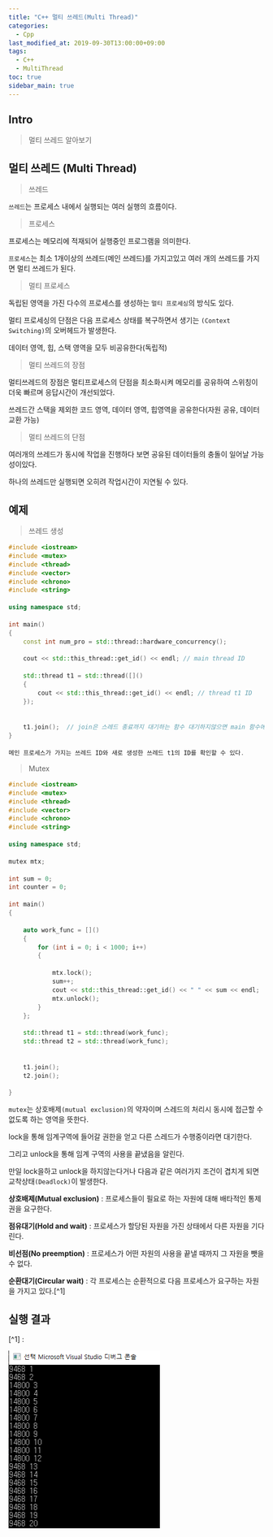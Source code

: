 ```yaml
---
title: "C++ 멀티 쓰레드(Multi Thread)"
categories: 
  - Cpp
last_modified_at: 2019-09-30T13:00:00+09:00
tags: 
  - C++
  - MultiThread
toc: true
sidebar_main: true
---
```


## Intro

> 멀티 쓰레드 알아보기


## 멀티 쓰레드 (Multi Thread)

> 쓰레드 

`쓰레드`는 프로세스 내에서 실행되는 여러 실행의 흐름이다.

> 프로세스

프로세스는 메모리에 적재되어 실행중인 프로그램을 의미한다.

`프로세스`는 최소 1개이상의 쓰레드(메인 쓰레드)를 가지고있고 여러 개의 쓰레드를 가지면 멀티 쓰레드가 된다.

> 멀티 프로세스

독립된 영역을 가진 다수의 프로세스를 생성하는 `멀티 프로세싱`의 방식도 있다. 

멀티 프로세싱의 단점은 다음 프로세스 상태를 복구하면서 생기는 `(Context Switching)`의 오버헤드가 발생한다.

데이터 영역, 힙, 스택 영역을 모두 비공유한다(독립적)

> 멀티 쓰레드의 장점

멀티쓰레드의 장점은 멀티프로세스의 단점을 최소화시켜 메모리를 공유하여 스위칭이 더욱 빠르며 응답시간이 개선되었다. 

쓰레드간 스택을 제외한 코드 영역, 데이터 영역, 힙영역을 공유한다(자원 공유, 데이터 교환 가능)

> 멀티 쓰레드의 단점

여러개의 쓰레드가 동시에 작업을 진행하다 보면 공유된 데이터들의 충돌이 일어날 가능성이있다.

하나의 쓰레드만 실행되면 오히려 작업시간이 지연될 수 있다.


## 예제

> 쓰레드 생성

```cpp
#include <iostream>
#include <mutex> 
#include <thread>
#include <vector>
#include <chrono>
#include <string>

using namespace std;

int main()
{
	const int num_pro = std::thread::hardware_concurrency();

	cout << std::this_thread::get_id() << endl; // main thread ID

	std::thread t1 = std::thread([]()
	{
		cout << std::this_thread::get_id() << endl; // thread t1 ID
	});

	
	t1.join();  // join은 스레드 종료까지 대기하는 함수 대기하지않으면 main 함수에의해 종료된다.
}

메인 프로세스가 가지는 쓰레드 ID와 새로 생성한 쓰레드 t1의 ID를 확인할 수 있다.
```    
    
> Mutex
    
    
```cpp
#include <iostream>
#include <mutex> 
#include <thread>
#include <vector>
#include <chrono>
#include <string>

using namespace std;

mutex mtx;

int sum = 0;
int counter = 0;

int main()
{

	auto work_func = []()
	{
		for (int i = 0; i < 1000; i++)
		{
			
			mtx.lock();
			sum++;
			cout << std::this_thread::get_id() << " " << sum << endl;
			mtx.unlock();
		}
	};

	std::thread t1 = std::thread(work_func);
	std::thread t2 = std::thread(work_func);

	
	t1.join();
	t2.join();

}
```

`mutex`는 상호배제`(mutual exclusion)`의 약자이며 스레드의 처리시 동시에 접근할 수 없도록 하는 영역을 뜻한다.

lock을 통해 임계구역에 들어갈 권한을 얻고 다른 스레드가 수행중이라면 대기한다. 

그리고 unlock을 통해 임계 구역의 사용을 끝냈음을 알린다. 

만일 lock을하고 unlock을 하지않는다거나 다음과 같은 여러가지 조건이 겹치게 되면 교착상태`(Deadlock)`이 발생한다. 


**상호배제(Mutual exclusion)** : 프로세스들이 필요로 하는 자원에 대해 배타적인 통제권을 요구한다.

**점유대기(Hold and wait)** : 프로세스가 할당된 자원을 가진 상태에서 다른 자원을 기다린다.

**비선점(No preemption)** : 프로세스가 어떤 자원의 사용을 끝낼 때까지 그 자원을 뺏을 수 없다.

**순환대기(Circular wait)** : 각 프로세스는 순환적으로 다음 프로세스가 요구하는 자원을 가지고 있다.[^1]




## 실행 결과

[^1] : [](http://bitly.kr/8BKF4tW)

![1](https://github.com/lesslate/lesslate.github.io/blob/master/assets/img/mutex.png?raw=true)




